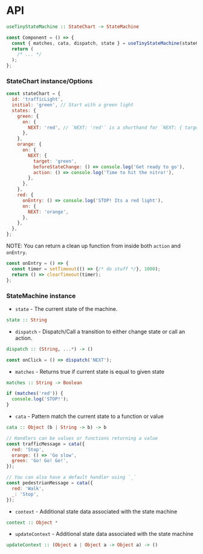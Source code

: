 # API

```haskell
useTinyStateMachine :: StateChart -> StateMachine
```

```js
const Component = () => {
  const { matches, cata, dispatch, state } = useTinyStateMachine(stateChart);
  return (
    /* ... */
  );
};
```

### StateChart instance/Options

```js
const stateChart = {
  id: 'trafficLight',
  initial: 'green', // Start with a green light
  states: {
    green: {
      on: {
        NEXT: 'red', // `NEXT: 'red'` is a shorthand for `NEXT: { target: 'red' }`
      },
    },
    orange: {
      on: {
        NEXT: {
          target: 'green',
          beforeStateChange: () => console.log('Get ready to go'),
          action: () => console.log('Time to hit the nitro!'),
        },
      },
    },
    red: {
      onEntry: () => console.log('STOP! Its a red light'),
      on: {
        NEXT: 'orange',
      },
    },
  },
};
```

NOTE: You can return a clean up function from inside both `action` and `onEntry`.
```js
const onEntry = () => {
  const timer = setTimeout(() => {/* do stuff */}, 1000);
  return () => clearTimeout(timer);
};
```


### StateMachine instance

* `state` - The current state of the machine.
```haskell
state :: String
```


* `dispatch` - Dispatch/Call a transition to either change state or call an action.
```haskell
dispatch :: (String, ...*) -> ()
```

```js
const onClick = () => dispatch('NEXT');
```


* `matches` - Returns true if current state is equal to given state
```haskell
matches :: String -> Boolean
```
```js
if (matches('red')) {
  console.log('STOP!');
}
```


* `cata` - Pattern match the current state to a function or value
```haskell
cata :: Object (b | String -> b) -> b
```

```js
// Handlers can be values or functions returning a value
const trafficMessage = cata({
  red: 'Stop',
  orange: () => 'Go slow',
  green: 'Go! Go! Go!',
});
```

```js
// You can also have a default handler using `_`
const pedestrianMessage = cata({
  red: 'Walk',
  _: 'Stop',
});
```


* `context` - Additional state data associated with the state machine
```haskell
context :: Object *
```


* `updateContext` - Additional state data associated with the state machine
```haskell
updateContext :: (Object a | Object a -> Object a) -> ()
```

